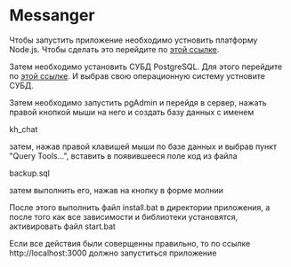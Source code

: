 # Messanger

Чтобы запустить приложение необходимо устновить платформу Node.js.
Чтобы сделать это перейдите по [этой ссылке](https://nodejs.org/dist/v10.16.0/node-v10.16.0-x64.msi).

Затем необходимо установить СУБД PostgreSQL. Для этого перейдите по [этой ссылке](https://www.postgresql.org/download/). И выбрав свою операционную систему устновите СУБД.
  
Затем необходимо запустить pgAdmin и перейдя в сервер, нажать правой кнопкой мыши на него и создать базу данных с именем

  kh_chat

затем, нажав правой клавишей мыши по базе данных и выбрав пункт "Query Tools...", вставить в появившееся поле код из файла

  backup.sql

затем выполнить его, нажав на кнопку в форме молнии

После этого выполнить файл install.bat в директории приложения, а после того как все зависимости и библиотеки установятся, активировать файл start.bat

Если все действия были соверщенны правильно, то по ссылке http://localhost:3000 должно запуститься приложение
